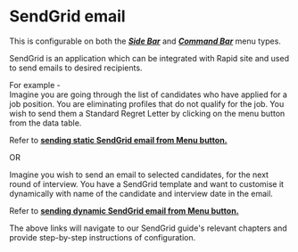 # SendGrid email

This is configurable on both the ***[Side Bar](https://docs.rapidplatform.com/books/glossary/page/sidebar)*** and ***[Command Bar](https://docs.rapidplatform.com/books/glossary/page/command-bar)*** menu types.

SendGrid is an application which can be integrated with Rapid site and used to send emails to desired recipients.

For example -   
Imagine you are going through the list of candidates who have applied for a job position. You are eliminating profiles that do not qualify for the job. You wish to send them a Standard Regret Letter by clicking on the menu button from the data table.

Refer to [**sending static SendGrid email from Menu button.**](https://docs.rapidplatform.com/books/sending-emails-via-rapid-platforms-using-sendgrid/chapter/sending-static-email-from-sendgrid-using-explorer-menu-button "Sending Static Email from SendGrid using Explorer Menu Button")

OR

Imagine you wish to send an email to selected candidates, for the next round of interview. You have a SendGrid template and want to customise it dynamically with name of the candidate and interview date in the email.

Refer to [**sending dynamic SendGrid email from Menu button.**](https://docs.rapidplatform.com/books/sending-emails-via-rapid-platforms-using-sendgrid/chapter/sending-dynamic-email-from-sendgrid-using-explorer-menu-button "Sending Dynamic Email from SendGrid using Explorer Menu Button")

The above links will navigate to our SendGrid guide's relevant chapters and provide step-by-step instructions of configuration.
